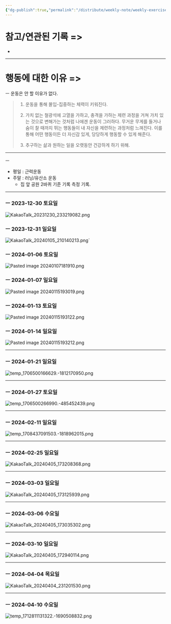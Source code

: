 ```yaml
---
{"dg-publish":true,"permalink":"/distribute/weekly-note/weekly-exercise-iog/","tags":["운동-식단-건강","자기관리"],"noteIcon":""}
---
```


# 참고/연관된 기록 =>
- 



---
# 행동에 대한 이유 =>

ㅡ
운동은 안 할 이유가 없다. 
	
> 1. 운동을 통해 몰입-집중하는 체력이 키워진다.
> 
> 2. 가치 없는 철광석에 고열을 가하고, 충격을 가하는 제련 과정을 거쳐 가치 있는 것으로 변해가는 것처럼 나에겐 운동이 그러하다. 무거운 무게를 들거나 숨이 찰 때까지 뛰는 행동들이 내 자신을 제련하는 과정처럼 느껴진다. 이를 통해 어떤 행동이든 더 자신감 있게, 당당하게 행동할 수 있게 해준다. 
> 
> 3. 추구하는 삶과 원하는 일을 오랫동안 건강하게 하기 위해.

----

ㅡ
- 평일 : 근력운동 
- 주말 : 러닝/유산소 운동
	- 집 앞 공원 2바퀴 기준 기록 측정 기록.


----
### ㅡ 2023-12-30 토요일
![KakaoTalk_20231230_233219082.png](/img/user/%EC%B2%A8%EB%B6%80%ED%8C%8C%EC%9D%BC/KakaoTalk_20231230_233219082.png)

### ㅡ 2023-12-31 일요일
![KakaoTalk_20240105_210140213.png](/img/user/%EC%B2%A8%EB%B6%80%ED%8C%8C%EC%9D%BC/KakaoTalk_20240105_210140213.png)`

### ㅡ 2024-01-06 토요일
![Pasted image 20240107181910.png](/img/user/%EC%B2%A8%EB%B6%80%ED%8C%8C%EC%9D%BC/Pasted%20image%2020240107181910.png)

### ㅡ 2024-01-07 일요일
![Pasted image 20240115193019.png](/img/user/%EC%B2%A8%EB%B6%80%ED%8C%8C%EC%9D%BC/Pasted%20image%2020240115193019.png)

### ㅡ 2024-01-13 토요일
![Pasted image 20240115193122.png](/img/user/%EC%B2%A8%EB%B6%80%ED%8C%8C%EC%9D%BC/Pasted%20image%2020240115193122.png)


### ㅡ 2024-01-14 일요일
![Pasted image 20240115193212.png](/img/user/%EC%B2%A8%EB%B6%80%ED%8C%8C%EC%9D%BC/Pasted%20image%2020240115193212.png)


------------
### ㅡ 2024-01-21 일요일
![temp_1706500166629.-1812170950.png](/img/user/%EC%B2%A8%EB%B6%80%ED%8C%8C%EC%9D%BC/temp_1706500166629.-1812170950.png)

----

### ㅡ 2024-01-27 토요일
![temp_1706500266990.-485452439.png](/img/user/%EC%B2%A8%EB%B6%80%ED%8C%8C%EC%9D%BC/temp_1706500266990.-485452439.png)

---
### ㅡ 2024-02-11 일요일
![temp_1708437091503.-1818962015.png](/img/user/%EC%B2%A8%EB%B6%80%ED%8C%8C%EC%9D%BC/temp_1708437091503.-1818962015.png)

----
### ㅡ 2024-02-25 일요일

![KakaoTalk_20240405_173208368.png](/img/user/%EC%B2%A8%EB%B6%80%ED%8C%8C%EC%9D%BC/KakaoTalk_20240405_173208368.png)

----
### ㅡ 2024-03-03 일요일
![KakaoTalk_20240405_173125939.png](/img/user/%EC%B2%A8%EB%B6%80%ED%8C%8C%EC%9D%BC/KakaoTalk_20240405_173125939.png)

----
### ㅡ 2024-03-06 수요일
![KakaoTalk_20240405_173035302.png](/img/user/%EC%B2%A8%EB%B6%80%ED%8C%8C%EC%9D%BC/KakaoTalk_20240405_173035302.png)

----
### ㅡ 2024-03-10 일요일
![KakaoTalk_20240405_172940114.png](/img/user/%EC%B2%A8%EB%B6%80%ED%8C%8C%EC%9D%BC/KakaoTalk_20240405_172940114.png)


---
### ㅡ 2024-04-04 목요일
![KakaoTalk_20240404_231201530.png](/img/user/%EC%B2%A8%EB%B6%80%ED%8C%8C%EC%9D%BC/KakaoTalk_20240404_231201530.png)

----
### ㅡ 2024-04-10 수요일
![temp_1712811131322.-1690508832.png](/img/user/%EC%B2%A8%EB%B6%80%ED%8C%8C%EC%9D%BC/temp_1712811131322.-1690508832.png)

